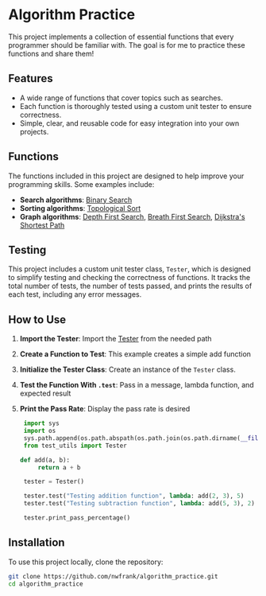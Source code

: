 # Algorithm Practice

This project implements a collection of essential functions that every programmer should be familiar with.
The goal is for me to practice these functions and share them!

## Features

- A wide range of functions that cover topics such as searches.
- Each function is thoroughly tested using a custom unit tester to ensure correctness.
- Simple, clear, and reusable code for easy integration into your own projects.

## Functions

The functions included in this project are designed to help improve your programming skills. Some examples include:

- **Search algorithms**: [Binary Search](./binary_search/binary_search.py)
- **Sorting algorithms**: [Topological Sort](./topological_sort/topological_sort.py)
- **Graph algorithms**: [Depth First Search](./graph_algorithms/depth_first_search/dfs.py), [Breath First Search](./graph_algorithms/breath_first_search/bfs.py), [Dijkstra's Shortest Path](./graph_algorithms/dijkstras_shortest_path/dijkstra.py)

## Testing

This project includes a custom unit tester class, `Tester`, which is designed to simplify testing and checking the correctness of functions. It tracks the total number of tests, the number of tests passed, and prints the results of each test, including any error messages.

## How to Use

1. **Import the Tester**:
   Import the [Tester](./test_utils.py) from the needed path
2. **Create a Function to Test**:
   This example creates a simple add function
3. **Initialize the Tester Class**:
   Create an instance of the `Tester` class.
4. **Test the Function With `.test`**:
   Pass in a message, lambda function, and expected result
5. **Print the Pass Rate**:
   Display the pass rate is desired

   ```python
    import sys
    import os
    sys.path.append(os.path.abspath(os.path.join(os.path.dirname(__file__), '..')))
    from test_utils import Tester

   def add(a, b):
        return a + b

    tester = Tester()

    tester.test("Testing addition function", lambda: add(2, 3), 5)
    tester.test("Testing subtraction function", lambda: add(5, 3), 2)

    tester.print_pass_percentage()
   ```

## Installation

To use this project locally, clone the repository:

```bash
git clone https://github.com/nwfrank/algorithm_practice.git
cd algorithm_practice
```
